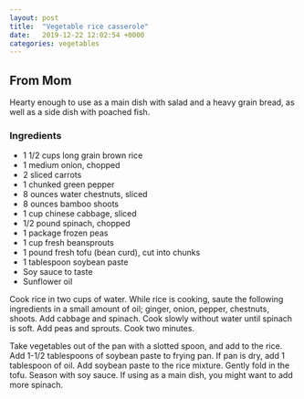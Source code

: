 ```yaml
---
layout: post
title:  "Vegetable rice casserole"
date:   2019-12-22 12:02:54 +0000
categories: vegetables
---
```


## From Mom

Hearty enough to use as a main dish with salad and a heavy grain bread, as well as a side dish with poached fish.

### Ingredients
* 1 1/2 cups long grain brown rice
* 1 medium onion, chopped
* 2 sliced carrots
* 1 chunked green pepper
* 8 ounces water chestnuts, sliced
* 8 ounces bamboo shoots
* 1 cup chinese cabbage, sliced
* 1/2 pound spinach, chopped
* 1 package frozen peas
* 1 cup fresh beansprouts
* 1 pound fresh tofu (bean curd), cut into chunks
* 1 tablespoon soybean paste
* Soy sauce to taste
*  Sunflower oil


Cook rice in two cups of water. While rice is cooking, saute the following ingredients in a small amount of oil; ginger, onion, pepper, chestnuts, shoots. Add cabbage and spinach. Cook slowly without water until spinach is soft. Add peas and sprouts. Cook two minutes.

Take vegetables out of the pan with a slotted spoon, and add to the rice. Add 1-1/2 tablespoons of soybean paste to frying pan. If pan is dry, add 1 tablespoon of oil. Add soybean paste to the rice mixture. Gently fold in the tofu. Season with soy sauce. If using as a main dish, you might want to add more spinach.
